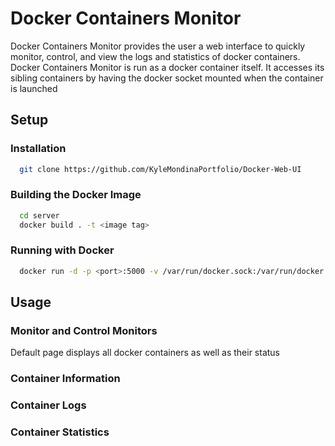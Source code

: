 # Docker Containers Monitor
Docker Containers Monitor provides the user a web interface to quickly monitor, control, and view the logs and statistics of docker containers. Docker Containers Monitor is run as a docker container itself. It accesses its sibling containers by having the docker socket mounted when the container is launched

## Setup
### Installation
```sh
  git clone https://github.com/KyleMondinaPortfolio/Docker-Web-UI
```
### Building the Docker Image
```sh
  cd server
  docker build . -t <image tag>
```
### Running with Docker
```sh
  docker run -d -p <port>:5000 -v /var/run/docker.sock:/var/run/docker.sock <image tag>
```

## Usage
### Monitor and Control Monitors
Default page displays all docker containers as well as their status
### Container Information
### Container Logs
### Container Statistics
